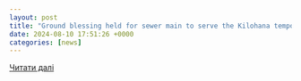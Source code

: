 ```yaml
---
layout: post
title: "Ground blessing held for sewer main to serve the Kilohana temporary housing site in Lahaina : Maui Now"
date: 2024-08-10 17:51:26 +0000
categories: [news]
---
```


[Читати далі](https://mauinow.com/2024/08/09/ground-blessing-held-for-sewer-main-to-serve-the-kilohana-temporary-housing-site-in-lahaina/)
